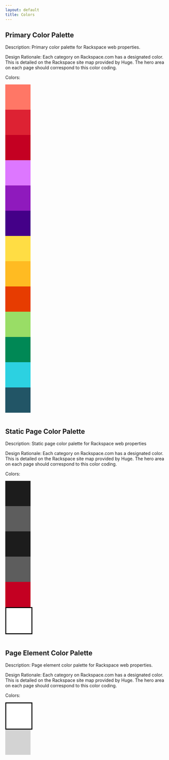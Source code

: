 ```yaml
---
layout: default
title: Colors
---
```


## Primary Color Palette

Description: Primary color palette for Rackspace web properties.

Design Rationale: Each category on Rackspace.com has a designated color. This is detailed on the Rackspace site map provided by Huge. The hero area on each page should correspond to this color coding.


Colors:

<div>
<div class="grid-3" style="background-color:#FF7766;height:80px;width:80px">
</div>

<div class="grid-3" style="background-color:#DD2233;height:80px;width:80px">
</div>

<div class="grid-3" style="background-color:#C40022;height:80px;width:80px">
</div>

<div class="grid-3" style="background-color:#DD77FF;height:80px;width:80px">
</div>

<div class="grid-3" style="background-color:#8F1ABD;height:80px;width:80px">
</div>

<div class="grid-3" style="background-color:#440088;height:80px;width:80px">
</div>

<div class="grid-3" style="background-color:#FFDD44;height:80px;width:80px">
</div>

<div class="grid-3" style="background-color:#FFBB22;height:80px;width:80px">
</div>

<div class="grid-3" style="background-color:#E73C01;height:80px;width:80px">
</div>

<div class="grid-3" style="background-color:#99DD66;height:80px;width:80px">
</div>

<div class="grid-3" style="background-color:#008855;height:80px;width:80px">
</div>

<div class="grid-3" style="background-color:#2CD1E1;height:80px;width:80px">
</div>

<div class="grid-3" style="background-color:#225566;height:80px;width:80px">
</div>
</div>

<br />

## Static Page Color Palette

Description: Static page color palette for Rackspace web properties

Design Rationale: Each category on Rackspace.com has a designated color. This is detailed on the Rackspace site map provided by Huge. The hero area on each page should correspond to this color coding.

Colors:

<div>
<div class="grid-3" style="background-color:#1C1C1C;height:80px;width:80px">
</div>
<div class="grid-3" style="background-color:#5D5D5D;height:80px;width:80px">
</div>
<div class="grid-3" style="background-color:#1C1C1C;height:80px;width:80px">
</div>
<div class="grid-3" style="background-color:#5D5D5D;height:80px;width:80px">
</div>
<div class="grid-3" style="background-color:#C40022;height:80px;width:80px">
</div>
<div class="grid-3" style="background-color:#FFFFFF;height:80px;width:80px;border-style:solid;border-color:black">
</div>
<br />
</div>


## Page Element Color Palette

Description: Page element color palette for Rackspace web properties.

Design Rationale: Each category on Rackspace.com has a designated color. This is detailed on the Rackspace site map provided by Huge. The hero area on each page should correspond to this color coding.

Colors:

<div>
<div class="grid-3" style="background-color:#FFFFFF;height:80px;width:80px;border-style:solid;border-color:black">
</div>
<div class="grid-3" style="background-color:#D3D3D3;height:80px;width:80px">
</div>
</div>
